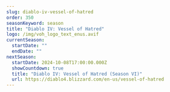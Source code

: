 ```yaml
---
slug: diablo-iv-vessel-of-hatred
order: 350
seasonKeyword: season
title: "Diablo IV: Vessel of Hatred"
logo: /img/voh_logo_text_enus.avif
currentSeason:
  startDate: ""
  endDate: ""
nextSeason:
  startDate: 2024-10-08T17:00:00.000Z
  showCountdown: true
  title: "Diablo IV: Vessel of Hatred (Season VI)"
  url: https://diablo4.blizzard.com/en-us/vessel-of-hatred
---
```

